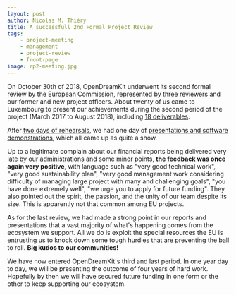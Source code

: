 ```yaml
---
layout: post
author: Nicolas M. Thiéry
title: A successfull 2nd Formal Project Review
tags:
    - project-meeting
    - management
    - project-review
    - front-page
image: rp2-meeting.jpg
---
```


On October 30th of 2018, OpenDreamKit underwent its second formal review by
the European Commission, represented by three reviewers and our former
and new project officers. About twenty of us came to Luxembourg to
present our achievements during the second period of the project
(March 2017 to August 2018), including
[18 deliverables](https://github.com/OpenDreamKit/OpenDreamKit/issues?utf8=%E2%9C%93&q=is%3Aissue+label%3Adeliverable+label%3AReportingPeriod2+).

After
[two days of rehearsals](https://opendreamkit.org/meetings/2018-10-28-Luxembourg/),
we had one day of
[presentations and software demonstrations](https://opendreamkit.org/meetings/2018-10-28-Luxembourg/ProjectReview/),
which all came up as quite a show.

Up to a legitimate complain about our financial reports being
delivered very late by our administrations and some minor points,
**the feedback was once again very positive**, with language such as
"very good technical work", "very good sustainability plan", "very
good management work considering difficulty of managing large project
with many and challenging goals", "you have done extremely well", "we
urge you to apply for future funding". They also pointed out the
spirit, the passion, and the unity of our team despite its size. This
is apparently not that common among EU projects.

As for the last review, we had made a strong point in our reports and
presentations that a vast majority of what's happening comes from the
ecosystem we support. All we do is exploit the special resources the
EU is entrusting us to knock down some tough hurdles that are
preventing the ball to roll. **Big kudos to our communities!**

We have now entered OpenDreamKit's third and last period. In one year
day to day, we will be presenting the outcome of four years of hard
work. Hopefully by then we will have secured future funding in one
form or the other to keep supporting our ecosystem.
